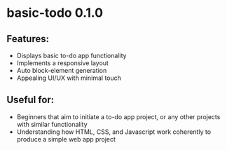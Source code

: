 # basic-todo 0.1.0

## Features:

- Displays basic to-do app functionality
- Implements a responsive layout
- Auto block-element generation
- Appealing UI/UX with minimal touch

## Useful for:

- Beginners that aim to initiate a to-do app project, or any other projects with similar functionality
- Understanding how HTML, CSS, and Javascript work coherently to produce a simple web app project